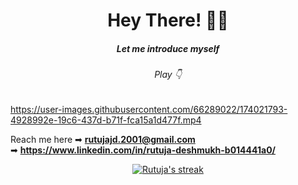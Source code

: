 <h1 align="center">Hey There! 🙋‍♀️</h1>
<h5 align="center">Let me introduce myself</h5>
<h6 align="center">Play 👇</h6>


https://user-images.githubusercontent.com/66289022/174021793-4928992e-19c6-437d-b71f-fca15a1d477f.mp4


Reach me here ➡ **rutujajd.2001@gmail.com**<br>
              ➡ **https://www.linkedin.com/in/rutuja-deshmukh-b014441a0/**
                  



<p align="center">
    <a href="https://github.com/develop-er11/github-readme-streak-stats">
        <img title="🔥 Get streak stats for your profile at git.io/streak-stats" alt="Rutuja's streak" src="https://github-readme-streak-stats.herokuapp.com/?user=develop-er11&theme=black-ice&hide_border=true&stroke=0000&background=060A0CD0"/>
    </a>
</p>


<!--## ❤ Views and Followers
<a href="https://github.com/develop-er11/github-profile-views-counter">
    <img src="https://komarev.com/ghpvc/?username=develop-er11">
</a>
<a href="https://github.com/develop-er11?tab=followers"><img src="https://img.shields.io/github/followers/develop-er11?label=Followers&style=social" alt="GitHub Badge"></a>-->
